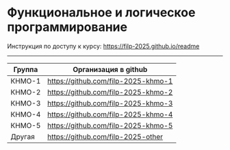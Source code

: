 # Функциональное и логическое программирование

Инструкция по доступу к курсу: https://filp-2025.github.io/readme

----

| Группа | Организация в github                |
|--------|-------------------------------------|
| КНМО-1 | https://github.com/filp-2025-khmo-1 |
| КНМО-2 | https://github.com/filp-2025-khmo-2 |
| КНМО-3 | https://github.com/filp-2025-khmo-3 |
| КНМО-4 | https://github.com/filp-2025-khmo-4 |
| КНМО-5 | https://github.com/filp-2025-khmo-5 |
| Другая | https://github.com/filp-2025-other  |
